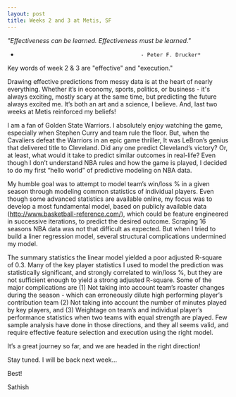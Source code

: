 ```yaml
---
layout: post
title: Weeks 2 and 3 at Metis, SF
---
```


*"Effectiveness can be learned. Effectiveness must be learned."*
*                                            - Peter F. Drucker*

Key words of week 2 & 3 are "effective" and "execution."

Drawing effective predictions from messy data is at the heart of
nearly everything. Whether it’s in economy, sports, politics, or
business - it's always exciting, mostly scary at the same time, but
predicting the future always excited me. It’s both an art and a
science, I believe. And, last two weeks at Metis reinforced my
beliefs!

I am a fan of Golden State Warriors. I absolutely enjoy watching the
game, especially  when Stephen Curry and team rule the floor. But,
when the Cavaliers defeat the Warriors in an epic game thriller, It
was LeBron’s genius that delivered title to Cleveland. Did any one
predict Cleveland’s victory? Or, at least, what would it take to
predict similar outcomes in real-life? Even though I don’t
understand NBA rules and how the game is played, I decided to do my
first “hello world” of predictive modeling on NBA data.

My humble goal was to attempt to model team’s win/loss % in a given
season through modeling common statistics of individual players.
Even though some advanced statistics are available online, my focus
was to develop a most fundamental model, based on publicly available
data (http://www.basketball-reference.com/), which could be feature
engineered in successive iterations, to predict the desired outcome.
Scraping 16 seasons NBA data was not that difficult as expected. But
when I tried to build a liner regression model, several structural
complications undermined my model.

The summary statistics the linear model yielded a poor adjusted
R-square of 0.3. Many of the key player statistics I used to model
the prediction was statistically significant, and strongly
correlated to win/loss %, but they are not sufficient enough to
yield a strong adjusted R-square. Some of the major complications
are (1) Not taking into account team’s roaster changes during the
season - which can erroneously dilute high performing player’s
contribution team (2) Not taking into account  the number of minutes
played by key players, and  (3) Weightage on team’s and individual
player’s performance statistics when two teams with equal strength
are played. Few sample analysis have done in those directions, and
they all seems valid, and require effective feature selection and
execution using the right model.

It’s a great journey so far, and we are headed in the right direction!

Stay tuned. I will be back next week...

Best!

Sathish

